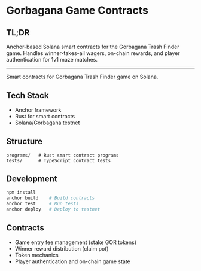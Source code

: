 # Gorbagana Game Contracts

## TL;DR
Anchor-based Solana smart contracts for the Gorbagana Trash Finder game. Handles winner-takes-all wagers, on-chain rewards, and player authentication for 1v1 maze matches.

---

Smart contracts for Gorbagana Trash Finder game on Solana.

## Tech Stack
- Anchor framework
- Rust for smart contracts
- Solana/Gorbagana testnet

## Structure
```
programs/   # Rust smart contract programs
tests/      # TypeScript contract tests
```

## Development
```bash
npm install
anchor build    # Build contracts
anchor test     # Run tests
anchor deploy   # Deploy to testnet
```

## Contracts
- Game entry fee management (stake GOR tokens)
- Winner reward distribution (claim pot)
- Token mechanics
- Player authentication and on-chain game state